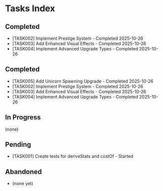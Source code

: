 # Tasks Index

## Completed

- [TASK002] Implement Prestige System - Completed 2025-10-26
- [TASK003] Add Enhanced Visual Effects - Completed 2025-10-26
- [TASK004] Implement Advanced Upgrade Types - Completed 2025-10-26

## Completed

- [TASK005] Add Unicorn Spawning Upgrade - Completed 2025-10-26
- [TASK002] Implement Prestige System - Completed 2025-10-26
- [TASK003] Add Enhanced Visual Effects - Completed 2025-10-26
- [TASK004] Implement Advanced Upgrade Types - Completed 2025-10-26

## In Progress

(none)

## Pending

- [TASK001] Create tests for deriveStats and costOf - Started

## Abandoned

- (none yet)
